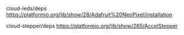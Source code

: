 cloud-leds/deps
https://platformio.org/lib/show/28/Adafruit%20NeoPixel/installation

cloud-stepper/deps
https://platformio.org/lib/show/265/AccelStepper
